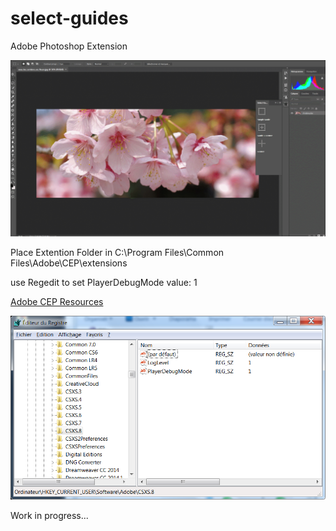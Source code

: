 # select-guides
Adobe Photoshop Extension

![logo](https://github.com/manolenso/select-guides/blob/master/screencast/select-guides.gif)


Place Extention Folder in
C:\Program Files\Common Files\Adobe\CEP\extensions

use Regedit to set PlayerDebugMode value: 1

[Adobe CEP Resources](https://github.com/Adobe-CEP/CEP-Resources/blob/master/CEP_8.x/Documentation/CEP%208.0%20HTML%20Extension%20Cookbook.md)


![logo](https://github.com/manolenso/select-guides/blob/master/screencast/debug-mode.png)

Work in progress...